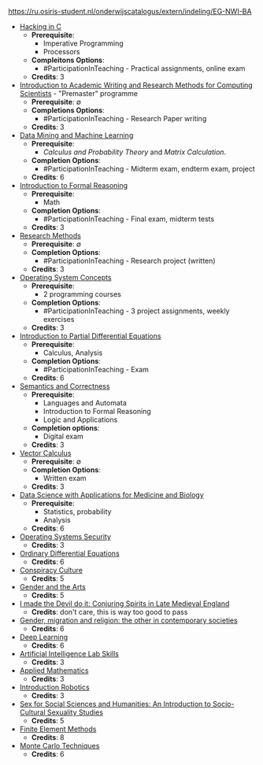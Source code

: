 https://ru.osiris-student.nl/onderwijscatalogus/extern/indeling/EG-NWI-BA

- [Hacking in C](https://ru.osiris-student.nl/onderwijscatalogus/extern/indeling/EG-NWI-BA)
	- **Prerequisite**:
		- Imperative Programming
		- Processors
	- **Compleitons Options**:
		- #ParticipationInTeaching - Practical assignments, online exam
	- **Credits**: 3
- [Introduction to Academic Writing and Research Methods for Computing Scientists](https://ru.osiris-student.nl/onderwijscatalogus/extern/indeling/EG-NWI-BA) - "Premaster" programme
	- **Prerequisite**: $\emptyset$
	- **Completions Options**: 
		- #ParticipationInTeaching - Research Paper writing
	- **Credits**: 3
- [Data Mining and Machine Learning]()
	- **Prerequisite**:
		- _Calculus and Probability Theory_ and _Matrix Calculation_.
	- **Completion Options**:
		- #ParticipationInTeaching - Midterm exam, endterm exam, project
	- **Credits**: 6
- [Introduction to Formal Reasoning]()
	- **Prerequisite**:
		- Math
	- **Completion Options**:
		- #ParticipationInTeaching - Final exam, midterm tests
	- **Credits**: 3
- [Research Methods]()
	- **Prerequisite**: $\emptyset$
	- **Completion Options**:
		- #ParticipationInTeaching - Research project (written)
	- **Credits**: 3
- [Operating System Concepts]()
	- **Prerequisite**: 
		- 2 programming courses
	- **Completion Options**:
		- #ParticipationInTeaching - 3 project assignments, weekly exercises
	- **Credits**: 3
- [Introduction to Partial Differential Equations]()
	- **Prerequisite**:
		- Calculus, Analysis 
	- **Completion Options**: 
		- #ParticipationInTeaching - Exam
	- **Credits**: 6
- [Semantics and Correctness](https://ru.osiris-student.nl/onderwijscatalogus/extern/indeling/EG-NWI-BA)
	- **Prerequisite**:
		- Languages and Automata
		- Introduction to Formal Reasoning
		- Logic and Applications 
	- **Completion options**:
		- Digital exam
	- **Credits**: 3
- [Vector Calculus]()
	- **Prerequisite**: $\emptyset$
	- **Completion Options**:
		- Written exam
	- **Credits**: 3
- [Data Science with Applications for Medicine and Biology](https://ru.osiris-student.nl/onderwijscatalogus/extern/indeling/EG-NWI-BA)
	- **Prerequisite**:
		- Statistics, probability
		- Analysis
	- **Credits**: 6
- [Operating Systems Security](https://ru.osiris-student.nl/onderwijscatalogus/extern/indeling/EG-NWI-BA)
	- **Credits**: 3
- [Ordinary Differential Equations]()
	- **Credits**: 6
- [Conspiracy Culture]()
	- **Credits**: 5
- [Gender and the Arts]()
	- **Credits**: 5
- [I made the Devil do it: Conjuring Spirits in Late Medieval England]()
	- **Credits**: don't care, this is way too good to pass
- [Gender, migration and religion: the other in contemporary societies]()
	- **Credits**: 6
- [Deep Learning]()
	- **Credits**: 6
- [Artificial Intelligence Lab Skills]()
	- **Credits**: 3
- [Applied Mathematics]()
	- **Credits**: 3
- [Introduction Robotics](https://ru.osiris-student.nl/onderwijscatalogus/extern/indeling/EG-SOW-BA)
	- **Credits**: 3
- [Sex for Social Sciences and Humanities: An Introduction to Socio-Cultural Sexuality Studies]()
	- **Credits**: 5
- [Finite Element Methods]()
	- **Credits**: 8
- [Monte Carlo Techniques]()
	- **Credits**: 6